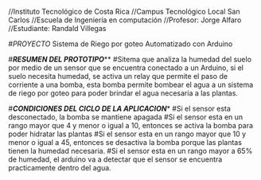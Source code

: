 //Instituto Tecnológico de Costa Rica
//Campus Tecnológico Local San Carlos
//Escuela de Ingeniería en computación
//Profesor: Jorge Alfaro
//Estudiante: Randald Villegas

#*PROYECTO*
Sistema de Riego por goteo Automatizado con Arduino

#*********************************************************RESUMEN DEL PROTOTIPO***********************************************************
#Sitema que analiza la humedad del suelo por medio de un sensor que se encuentra conectado a un Arduino, si el suelo necesita humedad, se activa un relay que permite el paso de corriente a una bomba, esta bomba permite bombear el agua a un sistema de riego por goteo para poder brindar el agua necesaria a las plantas.


#*************************************************CONDICIONES DEL CICLO DE LA APLICACION**************************************************
#Si el sensor esta desconectado, la bomba se mantiene apagada
#Si el sensor esta en un rango mayor que 4 y menor o igual a 10, entonces se activa la bomba para poder hidratar las plantas
#Si el sensor esta en un rango mayor que 10 y menor o igual a 45, entonces se desactiva la bomba porque las plantas tienen la humedad necesaria.
#Si el sensor esta en un rango mayor a 65% de humedad, el arduino va a detectar que el sensor se encuentra practicamente dentro del agua.
